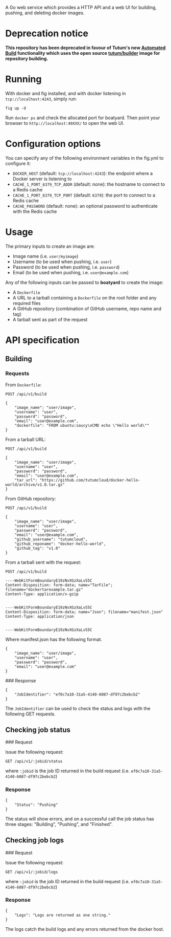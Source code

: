 A Go web service which provides a HTTP API and a web UI for building, pushing, and deleting docker images.

# Deprecation notice

**This repository has been deprecated in favour of Tutum's new [Automated Build](https://support.tutum.co/support/solutions/articles/5000638474-automated-builds) functionality which uses the open source [tutum/builder](https://github.com/tutumcloud/builder) image for repository building.**

# Running

With docker and fig installed, and with docker listening in `tcp://localhost:4243`, simply run:

	fig up -d

Run `docker ps` and check the allocated port for boatyard. Then point your browser to `http://localhost:49XXX/` to open the web UI.

# Configuration options

You can specify any of the following environment variables in the fig.yml to configure it:

* `DOCKER_HOST` (default: `tcp://localhost:4243`): the endpoint where a Docker server is listening to
* `CACHE_1_PORT_6379_TCP_ADDR` (default: none): the hostname to connect to a Redis cache
* `CACHE_1_PORT_6379_TCP_PORT` (default: `6379`): the port to connect to a Redis cache
* `CACHE_PASSWORD` (default: none): an optional password to authenticate with the Redis cache

# Usage

The primary inputs to create an image are:

* Image name (i.e. `user/myimage`)
* Username (to be used when pushing, i.e. `user`)
* Password (to be used when pushing, i.e. `password`)
* Email (to be used when pushing, i.e. `user@example.com`)

Any of the following inputs can be passed to **boatyard** to create the image:

* A `Dockerfile`
* A URL to a tarball containing a `Dockerfile` on the root folder and any required files
* A GitHub repository (combination of GitHub username, repo name and tag)
* A tarball sent as part of the request

# API specification

## Building

### Requests

From `Dockerfile`:

	POST /api/v1/build

	{
		"image_name": "user/image",
		"username": "user",
		"password": "password",
		"email": "user@example.com",
		"dockerfile": "FROM ubuntu:saucy\nCMD echo \"Hello world\""
	}

From a tarball URL:

	POST /api/v1/build

	{
		"image_name": "user/image",
		"username": "user",
		"password": "password",
		"email": "user@example.com",
		"tar_url": "https://github.com/tutumcloud/docker-hello-world/archive/v1.0.tar.gz"
	}

From GitHub repository:

	POST /api/v1/build

	{
		"image_name": "user/image",
		"username": "user",
		"password": "password",
		"email": "user@example.com",
		"github_username": "tutumcloud",
		"github_reponame": "docker-hello-world",
		"github_tag": "v1.0"
	}

From a tarball sent with the request:

	POST /api/v1/build
	
	----WebKitFormBoundaryE19zNvXGzXaLvS5C
	Content-Disposition: form-data; name="TarFile"; filename="dockertarexample.tar.gz"
	Content-Type: application/x-gzip
	
	
	----WebKitFormBoundaryE19zNvXGzXaLvS5C
	Content-Disposition: form-data; name="Json"; filename="manifest.json"
	Content-Type: application/json
	
	
	----WebKitFormBoundaryE19zNvXGzXaLvS5C	
		
Where manifest.json has the following format. 

	{
		"image_name": "user/image",
		"username": "user",
		"password": "password",
		"email": "user@example.com"
	}
	

### Response

	{
		"JobIdentifier": "ef0c7a10-31a5-4140-6087-df97c2bebcb2"
	}

The `JobIdentifier` can be used to check the status and logs with the following GET requests.

## Checking job status

### Request

Issue the following request:

	GET /api/v1/:jobid/status

where `:jobid` is the job ID returned in the build request (i.e. `ef0c7a10-31a5-4140-6087-df97c2bebcb2`)

### Response

	{
		"Status": "Pushing"
	}

The status will show errors, and on a successful call the job status has three stages: "Building", "Pushing", and "Finished".

## Checking job logs

### Request

Issue the following request:

	GET /api/v1/:jobid/logs

where `:jobid` is the job ID returned in the build request (i.e. `ef0c7a10-31a5-4140-6087-df97c2bebcb2`)

### Response
	
	{
 		"Logs": "Logs are returned as one string."
	}
	
The logs catch the build logs and any errors returned from the docker host. 
